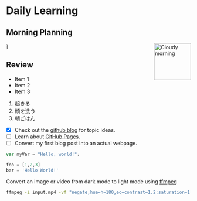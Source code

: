 # Daily Learning
## Morning Planning
<img alt="Cloudy morning" src="https://octodex.github.com/images/cloud.jpg" width="100" align="right">]
## Review

- Item 1
- Item 2
- Item 3
1. 起きる
2. 顔を洗う
3. 朝ごはん
- [x] Check out the [github blog](https://github.blog/) for topic ideas.
- [ ] Learn about [GitHub Pages](https://skills.github.com/#first-day-on-github).
- [ ] Convert my first blog post into an actual webpage.
```js
var myVar = "Hello, world!";
```
```python
foo = [1,2,3]
bar = 'Hello World!'
```
Convert an image or video from dark mode to light mode using [ffmpeg](https://www.ffmpeg.org)

```bash
ffmpeg -i input.mp4 -vf "negate,hue=h=180,eq=contrast=1.2:saturation=1.1" output.mp4
```

